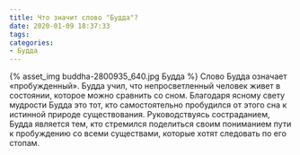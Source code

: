```yaml
---
title: Что значит слово "Будда"?
date: 2020-01-09 18:37:33
tags:
categories:
- Будда
---
```


{% asset_img buddha-2800935_640.jpg Будда %}
Слово Будда означает «пробужденный». Будда учил, что непросветленный человек живет в состоянии, которое можно сравнить со сном. Благодаря ясному свету мудрости Будда это тот, кто самостоятельно пробудился от этого сна  к истинной природе существования. Руководствуясь состраданием, Будда является тем, кто стремился поделиться своим пониманием пути к пробуждению со всеми существами, которые хотят следовать по его стопам.